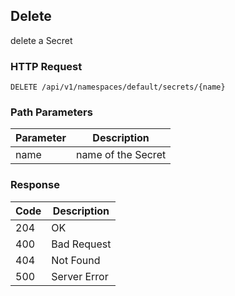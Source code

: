 Delete
------
delete a Secret

### HTTP Request

`DELETE /api/v1/namespaces/default/secrets/{name}`

### Path Parameters

| Parameter | Description |
| --- | --- |
| name | name of the Secret |

### Response

| Code | Description |
| --- | --- |
| 204  | OK |
| 400 | Bad Request |
| 404 | Not Found |
| 500 | Server Error |
